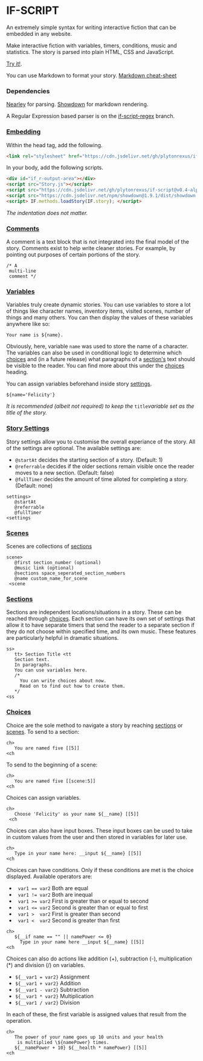 # IF-SCRIPT
An extremely simple syntax for writing interactive fiction that can be embedded in any website.

Make interactive fiction with variables, timers, conditions, music and statistics. The story is parsed into plain HTML, CSS and JavaScript.

[Try it!](https://plytonrexus.github.io/if-script/).

You can use Markdown to format your story. [Markdown cheat-sheet](https://www.markdownguide.org/cheat-sheet/)

### Dependencies
[Nearley](https://github.com/kach/nearley) for parsing.
[Showdown](https://github.com/showdownjs/showdown) for markdown rendering.

A Regular Expression based parser is on the [if-script-regex](https://github.com/PlytonRexus/if-script/tree/if-script-regex) branch.

### [Embedding](#embed-scripts)

Within the head tag, add the following.

```html
<link rel="stylesheet" href="https://cdn.jsdelivr.net/gh/plytonrexus/if-script@v0.4-alpha/downloadable/if_r.css">
```

In your body, add the following scripts.

```html
<div id="if_r-output-area"></div>
<script src="Story.js"></script>
<script src="https://cdn.jsdelivr.net/gh/plytonrexus/if-script@v0.4-alpha/js/if_r-terp.js"></script>
<script src="https://cdn.jsdelivr.net/npm/showdown@1.9.1/dist/showdown.min.js"></script>
<script> IF.methods.loadStory(IF.story); </script>
```

*The indentation does not matter.*

### [Comments](#comment-syntax)

A comment is a text block that is not integrated into the final model of the story. Comments exist to help write cleaner stories. For example, by pointing out purposes of certain portions of the story.
```
/* A
 multi-line
 comment */
 ```

### [Variables](#variable-syntax)

Variables truly create dynamic stories. You can use variables to store a lot of things like character names, inventory items, visited scenes, number of things and many others. You can then display the values of these variables anywhere like so:
```
Your name is ${name}.
```
Obviously, here, variable `name` was used to store the name of a character.
 The variables can also be used in conditional logic to determine which [choices](#choice-syntax) and (in a future release) what paragraphs of a [section's](#section-syntax) text should be visible to the reader. You can find more about this under the [choices](#choice-syntax) heading.

You can assign variables beforehand inside story [settings](#settings-syntax).

```
${name='Felicity'}
```

 *It is recommended (albeit not required) to keep the* `title`*variable set as the title of the story.*

### [Story Settings](#settings-syntax)

Story settings allow you to customise the overall experiance of the story. All of the settings are optional. The available settings are:

-   `@startAt` decides the starting section of a story. (Default: 1)
-   `@referrable` decides if the older sections remain visible once the reader moves to a new section. (Default: false)
-   `@fullTimer` decides the amount of time alloted for completing a story. (Default: none)
```
settings>
   @startAt
   @referrable
   @fullTimer
<settings
```

### [Scenes](#scene-syntax)

Scenes are collections of [sections](#scene-syntax)
```
scene>
   @first section_number (optional)
   @music link (optional)
   @sections space_seperated_section_numbers
   @name custom_name_for_scene
 <scene
````
### [Sections](#section-syntax)

Sections are independent locations/situations in a story. These can be reached through [choices](#choice-syntax). Each section can have its own set of settings that allow it to have separate timers that send the reader to a separate section if they do not choose within specified time, and its own music. These features are particularly helpful in dramatic situations.
```
ss>
   tt> Section Title <tt
   Section text.
   In paragraphs.
   You can use variables here.
   /*
     You can write choices about now.
     Read on to find out how to create them.
   */
<ss
```
### [Choices](#choice-syntax)

Choice are the sole method to navigate a story by reaching [sections](#section-syntax) or [scenes](#scene-syntax). To send to a section:
```
ch>
   You are named five [[5]]
<ch
```
To send to the beginning of a scene:
```
ch>
   You are named five [[scene:5]]
<ch
```
Choices can assign variables.
```
ch>
   Choose 'Felicity' as your name ${__name} [[5]]
 <ch
```
Choices can also have input boxes. These input boxes can be used to take in custom values from the user and then stored in variables for later use.
```
ch>
   Type in your name here: __input ${__name} [[5]]
<ch
```
Choices can have conditions. Only if these conditions are met is the choice displayed. Available operators are:

-   ` var1 == var2`   Both are equal
-   ` var1 != var2`   Both are inequal
-   ` var1 >= var2`   First is greater than or equal to second
-   ` var1 <= var2`   Second is greater than or equal to first
-   ` var1 >  var2`   First is greater than second
-   ` var1 <  var2`   Second is greater than first
```
ch>
   ${__if name == "" || namePower <= 0}
     Type in your name here __input ${__name} [[5]]
<ch
```
Choices can also do actions like addition (+), subtraction (-), multiplication (\*) and division (/) on variables.

- `${__var1 = var2}` Assignment
- `${__var1 + var2}` Addition
- `${__var1 - var2}` Subtraction
- `${__var1 * var2}` Multiplication
- `${__var1 / var2}` Division

In each of these, the first variable is assigned values that result from the operation.
```
ch>
   The power of your name goes up 10 units and your health 
    is multiplied \${namePower} times.
   ${__namePower + 10} ${__health * namePower} [[5]]
<ch
```